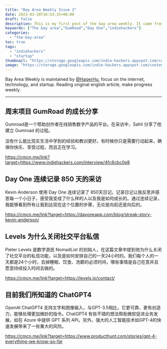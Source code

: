 ```yaml
---
title: "Bay Area Weekly Issue 2"
date: 2023-03-28T16:53:33+08:00
draft: false
description: This is my first post of the bay area weekly. It came from wanquribao. Since wanquribao has not back online, I think i can start with weekly report myself, focusing on startup, quantified self and internet.
keywords: ["The bay area","GumRoad","Day One","indiehackers"]
categories:
  - "the-bay-area"
toc: true
tags:
  - "indiehackers"
  - "startup"
thumbnail: "https://storage.googleapis.com/indie-hackers.appspot.com/content/gumroad__home.jpg"
image: "https://storage.googleapis.com/indie-hackers.appspot.com/content/gumroad__home.jpg"
---
```


Bay Area Weekly is maintained by [@HagerHu](https://cmcn.me/link?target=https://twitter.com/hagerhu), focus on the internet, technology, and startup. Reading original english article, make progress weekly.

---

## 周末项目 GumRoad 的成长分享

Gumroad是一个帮助创作者在线销售数字产品的平台。在采访中，Sahil 分享了他建立 Gumroad 的过程。

没有什么能比现实生活中学到的经验和教训更好。有时候你只是需要行动起来，确保你快乐、享受过程，而且正在学习。

<https://cmcn.me/link?target=https://www.indiehackers.com/interview/4fc6cbc0e8>

## Day One 连续记录 850 天的采访

Kevin Anderson 使用 Day One 连续记录了 850天日记。记录日记让我反思并感恩每一个小日子，感受我变成了什么样的人以及我是如何成长的。通过连续记录，我能够看到所有让我到达现在这个位置的步骤，无论是向前还是向后的。

<https://cmcn.me/link?target=https://dayoneapp.com/blog/streak-story-kevin-anderson/>

## Levels 为什么关闭社交平台私信

Pieter Levels 是数字游民 NomadList 的创始人，在这篇文章中提到他为什么关闭了社交平台的私信功能，以及是如何安排自己的一天24小时的。我们每个人的一天都是24个小时，去掉睡眠、饮食、洗簌的必须时间，哪些事情是自己在意并且愿意持续投入时间去做的。

<https://cmcn.me/link?target=https://levels.io/contact/>

## 目前我们所知道的 ChatGPT4

OpenAI ChatGPT4 支持文字和图像输入，与GPT-3.5相比，它更可靠、更有创造力，能够处理更加微妙的指令。ChatGPT4 有些不错的想法帮助微软促进业务发展，如在 Azure 中提供 GPT 系列 API。另外，强大的人工智能技术如GPT-4的快速发展带来了一些重大的风险。

<https://cmcn.me/link?target=https://www.producthunt.com/stories/gpt-4-everything-we-know-so-far>
